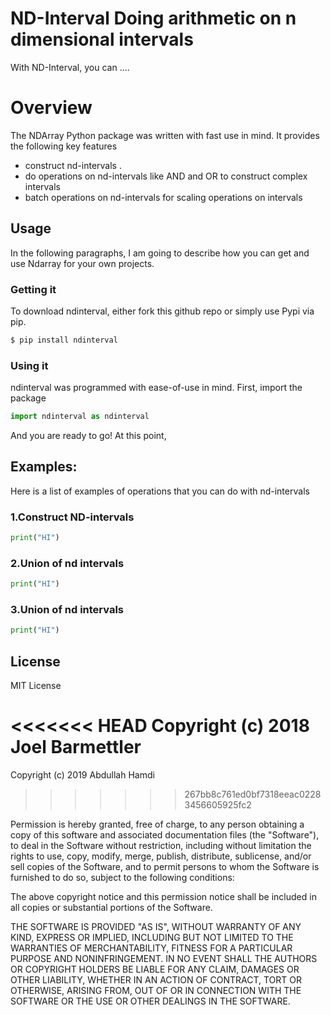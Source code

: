 # ND-Interval Doing arithmetic on n dimensional intervals 

With ND-Interval, you can ....

# Overview
The NDArray Python package was written with fast use in mind. It provides the following key features

  - construct nd-intervals .
  - do operations on nd-intervals like AND and OR to construct complex intervals
  - batch operations on nd-intervals for scaling operations on intervals 


## Usage

In the following paragraphs, I am going to describe how you can get and use Ndarray for your own projects.

###  Getting it

To download ndinterval, either fork this github repo or simply use Pypi via pip.
```sh
$ pip install ndinterval
```

### Using it

ndinterval was programmed with ease-of-use in mind. First, import the package

```Python
import ndinterval as ndinterval
```

And you are ready to go! At this point, 

## Examples:
Here is a list of examples of operations that you can do with nd-intervals 

### 1.Construct ND-intervals 


```Python
print("HI")
```

### 2.Union of nd intervals 

```Python
print("HI")
```

### 3.Union of nd intervals 

```Python
print("HI")
```


License
----

MIT License

<<<<<<< HEAD
Copyright (c) 2018 Joel Barmettler
=======
Copyright (c) 2019 Abdullah Hamdi
>>>>>>> 267bb8c761ed0bf7318eeac02283456605925fc2

Permission is hereby granted, free of charge, to any person obtaining a copy
of this software and associated documentation files (the "Software"), to deal
in the Software without restriction, including without limitation the rights
to use, copy, modify, merge, publish, distribute, sublicense, and/or sell
copies of the Software, and to permit persons to whom the Software is
furnished to do so, subject to the following conditions:

The above copyright notice and this permission notice shall be included in all
copies or substantial portions of the Software.

THE SOFTWARE IS PROVIDED "AS IS", WITHOUT WARRANTY OF ANY KIND, EXPRESS OR
IMPLIED, INCLUDING BUT NOT LIMITED TO THE WARRANTIES OF MERCHANTABILITY,
FITNESS FOR A PARTICULAR PURPOSE AND NONINFRINGEMENT. IN NO EVENT SHALL THE
AUTHORS OR COPYRIGHT HOLDERS BE LIABLE FOR ANY CLAIM, DAMAGES OR OTHER
LIABILITY, WHETHER IN AN ACTION OF CONTRACT, TORT OR OTHERWISE, ARISING FROM,
OUT OF OR IN CONNECTION WITH THE SOFTWARE OR THE USE OR OTHER DEALINGS IN THE
SOFTWARE.
